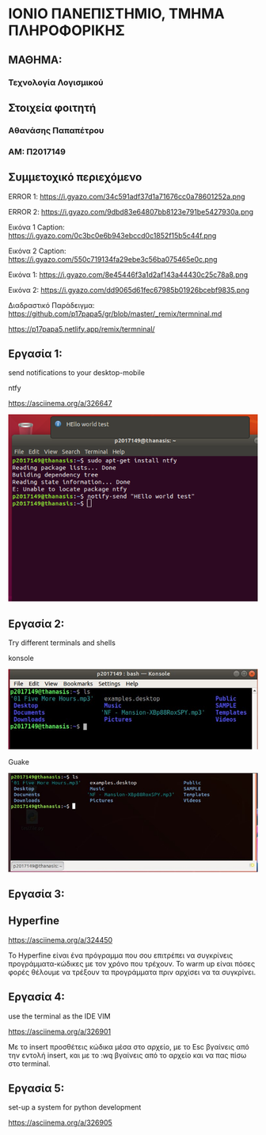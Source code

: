 # ΙΟΝΙΟ ΠΑΝΕΠΙΣΤΗΜΙΟ, ΤΜΗΜΑ ΠΛΗΡΟΦΟΡΙΚΗΣ 
## ΜΑΘΗΜΑ:
### Τεχνολογία Λογισμικού

## Στοιχεία φοιτητή  
### Αθανάσης Παπαπέτρου
### ΑΜ: Π2017149

## Συμμετοχικό περιεχόμενο

ERROR 1: https://i.gyazo.com/34c591adf37d1a71676cc0a78601252a.png

ERROR 2: https://i.gyazo.com/9dbd83e64807bb8123e791be5427930a.png


Εικόνα 1 Caption: https://i.gyazo.com/0c3bc0e6b943ebccd0c1852f15b5c44f.png

Εικόνα 2 Caption: https://i.gyazo.com/550c719134fa29ebe3c56ba075465e0c.png


Εικόνα 1: https://i.gyazo.com/8e45446f3a1d2af143a44430c25c78a8.png

Εικόνα 2: https://i.gyazo.com/dd9065d61fec67985b01926bcebf9835.png


Διαδραστικό Παράδειγμα: https://github.com/p17papa5/gr/blob/master/_remix/termninal.md

https://p17papa5.netlify.app/remix/termninal/

## Eργασία 1:
send notifications to your desktop-mobile

ntfy

https://asciinema.org/a/326647

![ntfy](ntfy.png)

## Eργασία 2:
Try different terminals and shells

konsole

![konsole](konsole.jpg)

Guake

![guak](guake.jpg)
 
## Eργασία 3:
 
## Hyperfine 

https://asciinema.org/a/324450

Το Hyperfine είναι ένα πρόγραμμα που σου επιτρέπει να συγκρίνεις προγράμματα-κώδικες με τον χρόνο που τρέχουν. Το warm up είναι πόσες φορές θέλουμε να τρέξουν τα προγράμματα πριν αρχίσει να τα συγκρίνει.

## Eργασία 4:
 
use the terminal as the IDE
VIM
 
https://asciinema.org/a/326901

Με το insert προσθέτεις κώδικα μέσα στο αρχείο, με το Esc βγαίνεις από την εντολή insert, και με το :wq βγαίνεις από το αρχείο και να πας πίσω στο terminal.

## Eργασία 5:

set-up a system for python development

https://asciinema.org/a/326905




